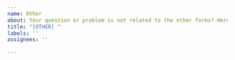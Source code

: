 ```yaml
---
name: Other
about: Your question or problem is not related to the other forms? Here you go!
title: "[OTHER] "
labels: ''
assignees: ''

---
```



